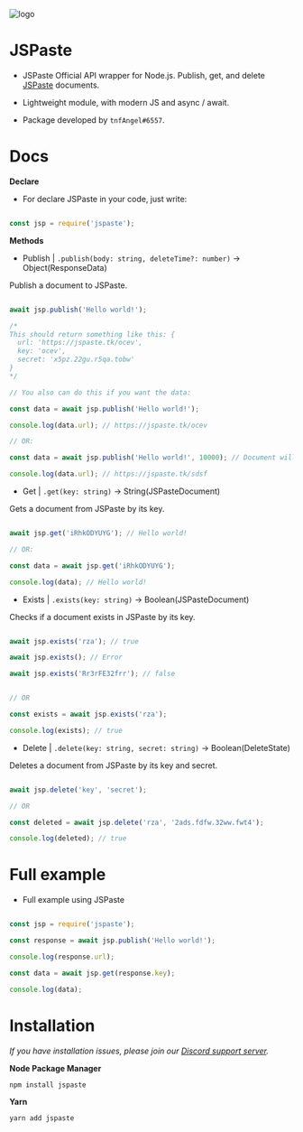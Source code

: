 ![logo](https://jspaste.tk/logo.png)

# JSPaste
 - JSPaste Official API wrapper for Node.js. Publish, get, and delete [JSPaste](https://jspaste.tk/) documents.

- Lightweight module, with modern JS and async / await.

- Package developed by `tnfAngel#6557`.

# Docs

**Declare**

- For declare JSPaste in your code, just write:

```js

const jsp = require('jspaste');

```

**Methods**

- Publish | `.publish(body: string, deleteTime?: number)` -> Object(ResponseData)

Publish a document to JSPaste.

```js

await jsp.publish('Hello world!');

/* 
This should return something like this: {
  url: 'https://jspaste.tk/ocev',
  key: 'ocev',
  secret: 'x5pz.22gu.r5qa.tobw'
}
*/

// You also can do this if you want the data:

const data = await jsp.publish('Hello world!');

console.log(data.url); // https://jspaste.tk/ocev

// OR:

const data = await jsp.publish('Hello world!', 10000); // Document will be deleted after 10000 milliseconds.

console.log(data.url); // https://jspaste.tk/sdsf

```

- Get | `.get(key: string)` -> String(JSPasteDocument)

Gets a document from JSPaste by its key.

```js

await jsp.get('iRhkODYUYG'); // Hello world!

// OR:

const data = await jsp.get('iRhkODYUYG');

console.log(data); // Hello world!

```

- Exists | `.exists(key: string)` -> Boolean(JSPasteDocument)

Checks if a document exists in JSPaste by its key.

```js

await jsp.exists('rza'); // true

await jsp.exists(); // Error

await jsp.exists('Rr3rFE32frr'); // false 


// OR

const exists = await jsp.exists('rza');

console.log(exists); // true

```

- Delete | `.delete(key: string, secret: string)` -> Boolean(DeleteState)

Deletes a document from JSPaste by its key and secret.

```js

await jsp.delete('key', 'secret');

// OR

const deleted = await jsp.delete('rza', '2ads.fdfw.32ww.fwt4');

console.log(deleted); // true

```
# Full example

- Full example using JSPaste

```js

const jsp = require('jspaste');

const response = await jsp.publish('Hello world!');

console.log(response.url);

const data = await jsp.get(response.key);

console.log(data);

```

# Installation

_If you have installation issues, please join our [Discord support server](https://discord.gg/8RNAdpK)._

**Node Package Manager**

`npm install jspaste`

**Yarn**

`yarn add jspaste`